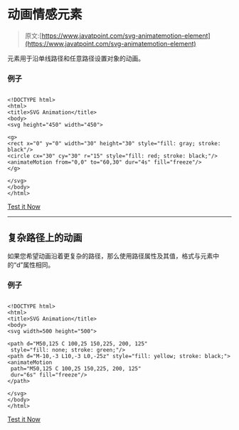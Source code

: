 # 动画情感元素

> 原文:[https://www.javatpoint.com/svg-animatemotion-element](https://www.javatpoint.com/svg-animatemotion-element)

<animatemotion>元素用于沿单线路径和任意路径设置对象的动画。</animatemotion>

### 例子

```

<!DOCTYPE html>
<html>
<title>SVG Animation</title>
<body>
<svg height="450" width="450">

<g>
<rect x="0" y="0" width="30" height="30" style="fill: gray; stroke: black"/>
<circle cx="30" cy="30" r="15" style="fill: red; stroke: black;"/>
<animateMotion from="0,0" to="60,30" dur="4s" fill="freeze"/>
</g>

</svg>
</body>
</html>

```

[Test it Now](https://www.javatpoint.com/oprweb/test.jsp?filename=animateMotion)

* * *

## 复杂路径上的动画

如果您希望动画沿着更复杂的路径，那么使用路径属性及其值，格式与<path>元素中的“d”属性相同。</path>

### 例子

```

<!DOCTYPE html>
<html>
<title>SVG Animation</title>
<body>
<svg width=500 height="500">

<path d="M50,125 C 100,25 150,225, 200, 125"
 style="fill: none; stroke: green;"/>
<path d="M-10,-3 L10,-3 L0,-25z" style="fill: yellow; stroke: black;">
<animateMotion
 path="M50,125 C 100,25 150,225, 200, 125"
 dur="6s" fill="freeze"/>
</path>

</svg>
</body>
</html>

```

[Test it Now](https://www.javatpoint.com/oprweb/test.jsp?filename=animatemotion1)